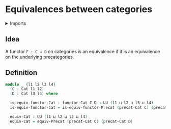 #  Equivalences between categories

<details><summary>Imports</summary>
```agda
module category-theory.equivalences-categories where
open import category-theory.categories
open import category-theory.equivalences-precategories
open import category-theory.functors-categories
open import foundation.universe-levels
```
</details>

## Idea

A functor `F : C → D` on categories is an equivalence if it is an equivalence on the underlying precategories.

## Definition

```agda
module _ {l1 l2 l3 l4}
  (C : Cat l1 l2)
  (D : Cat l3 l4) where

  is-equiv-functor-Cat : functor-Cat C D → UU (l1 ⊔ l2 ⊔ l3 ⊔ l4)
  is-equiv-functor-Cat = is-equiv-functor-Precat (precat-Cat C) (precat-Cat D)

  equiv-Cat : UU (l1 ⊔ l2 ⊔ l3 ⊔ l4)
  equiv-Cat = equiv-Precat (precat-Cat C) (precat-Cat D)
```
